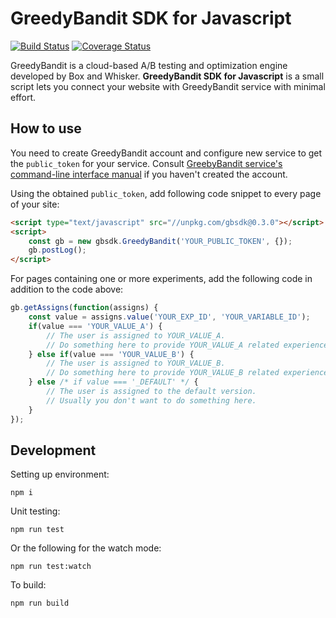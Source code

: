 # GreedyBandit SDK for Javascript

[![Build Status](https://travis-ci.org/boxnwhiskr/gbsdk-js.svg?branch=master)](https://travis-ci.org/boxnwhiskr/gbsdk-js)
[![Coverage Status](https://coveralls.io/repos/github/boxnwhiskr/gbsdk-js/badge.svg?branch=master)](https://coveralls.io/github/boxnwhiskr/gbsdk-js?branch=master)

GreedyBandit is a cloud-based A/B testing and optimization engine developed by Box and Whisker. **GreedyBandit SDK for Javascript** is a small script lets you connect your website with GreedyBandit service with minimal effort.

## How to use

You need to create GreedyBandit account and configure new service to get the
`public_token` for your service. Consult [GreebyBandit service's command-line
interface manual](https://github.com/boxnwhiskr/gbscli) if you haven't created
the account.

Using the obtained `public_token`, add following code snippet to every page of
your site:

```html
<script type="text/javascript" src="//unpkg.com/gbsdk@0.3.0"></script>
<script>
    const gb = new gbsdk.GreedyBandit('YOUR_PUBLIC_TOKEN', {});
    gb.postLog();
</script>
```

For pages containing one or more experiments, add the following code in
addition to the code above:

```javascript
gb.getAssigns(function(assigns) {
    const value = assigns.value('YOUR_EXP_ID', 'YOUR_VARIABLE_ID');
    if(value === 'YOUR_VALUE_A') {
        // The user is assigned to YOUR_VALUE_A.
        // Do something here to provide YOUR_VALUE_A related experience.
    } else if(value === 'YOUR_VALUE_B') {
        // The user is assigned to YOUR_VALUE_B.
        // Do something here to provide YOUR_VALUE_B related experience.
    } else /* if value === '_DEFAULT' */ {
        // The user is assigned to the default version.
        // Usually you don't want to do something here.
    }
});
```

## Development

Setting up environment:

    npm i

Unit testing:

    npm run test

Or the following for the watch mode:

    npm run test:watch

To build:

    npm run build
